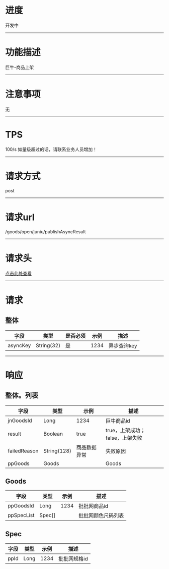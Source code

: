 # 进度
开发中

---

# 功能描述
巨牛-商品上架

---

# 注意事项
无

---

# TPS
100/s 如量级超过的话，请联系业务人员增加！

---

# 请求方式
post

---

# 请求url
/goods/open/juniu/publishAsyncResult

---

# 请求头
[点击此处查看](../请求头部及签名方式.md)

---

# 请求
## 整体
| 字段            | 类型         |是否必须| 示例                            | 描述                              | 
| -------------- | ------------ | ---- | ------------------------------- | --------------------------------- |
| asyncKey       | String(32)   | 是   | 1234                             | 异步查询key                       |

---

# 响应
## 整体。列表
| 字段            | 类型         | 示例                              | 描述                               | 
| -------------- | ------------ | -------------------------------- | --------------------------------- |
| jnGoodsId      | Long         | 1234                             | 巨牛商品id                         |
| result         | Boolean      | true                             | true，上架成功；false，上架失败      |
| failedReason   | String(128)  | 商品数据异常                       | 失败原因                           |
| ppGoods          | Goods        |                                  | Goods                             |


## Goods
| 字段            | 类型         | 示例                              | 描述                               | 
| -------------- | ------------ | -------------------------------- | --------------------------------- |
| ppGoodsId        | Long         | 1234                             | 批批网商品id                       |
| ppSpecList       | Spec[]       |                                  | 批批网颜色尺码列表                   |


## Spec
| 字段            | 类型         | 示例                              | 描述                               | 
| -------------- | ------------ | -------------------------------- | --------------------------------- |
| ppId             | Long         | 1234                             | 批批网规格id                       |

